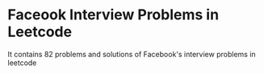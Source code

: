 # Faceook Interview Problems in Leetcode

It contains 82 problems and solutions of Facebook's interview problems in leetcode
